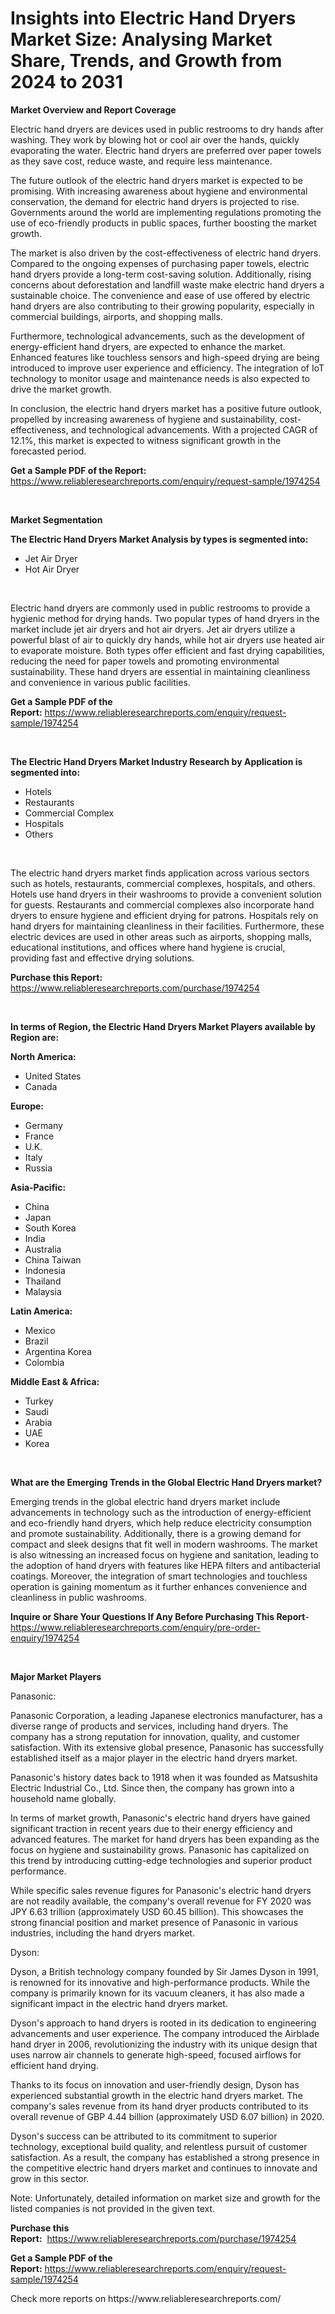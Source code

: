 <p><h1>Insights into Electric Hand Dryers Market Size: Analysing Market Share, Trends, and Growth from 2024 to 2031</h1></p><p><strong>Market Overview and Report Coverage</strong></p>
<p><p>Electric hand dryers are devices used in public restrooms to dry hands after washing. They work by blowing hot or cool air over the hands, quickly evaporating the water. Electric hand dryers are preferred over paper towels as they save cost, reduce waste, and require less maintenance.</p><p>The future outlook of the electric hand dryers market is expected to be promising. With increasing awareness about hygiene and environmental conservation, the demand for electric hand dryers is projected to rise. Governments around the world are implementing regulations promoting the use of eco-friendly products in public spaces, further boosting the market growth.</p><p>The market is also driven by the cost-effectiveness of electric hand dryers. Compared to the ongoing expenses of purchasing paper towels, electric hand dryers provide a long-term cost-saving solution. Additionally, rising concerns about deforestation and landfill waste make electric hand dryers a sustainable choice. The convenience and ease of use offered by electric hand dryers are also contributing to their growing popularity, especially in commercial buildings, airports, and shopping malls.</p><p>Furthermore, technological advancements, such as the development of energy-efficient hand dryers, are expected to enhance the market. Enhanced features like touchless sensors and high-speed drying are being introduced to improve user experience and efficiency. The integration of IoT technology to monitor usage and maintenance needs is also expected to drive the market growth.</p><p>In conclusion, the electric hand dryers market has a positive future outlook, propelled by increasing awareness of hygiene and sustainability, cost-effectiveness, and technological advancements. With a projected CAGR of 12.1%, this market is expected to witness significant growth in the forecasted period.</p></p>
<p><strong>Get a Sample PDF of the Report:</strong> <a href="https://www.reliableresearchreports.com/enquiry/request-sample/1974254">https://www.reliableresearchreports.com/enquiry/request-sample/1974254</a></p>
<p>&nbsp;</p>
<p><strong>Market Segmentation</strong></p>
<p><strong>The Electric Hand Dryers Market Analysis by types is segmented into:</strong></p>
<p><ul><li>Jet Air Dryer</li><li>Hot Air Dryer</li></ul></p>
<p>&nbsp;</p>
<p><p>Electric hand dryers are commonly used in public restrooms to provide a hygienic method for drying hands. Two popular types of hand dryers in the market include jet air dryers and hot air dryers. Jet air dryers utilize a powerful blast of air to quickly dry hands, while hot air dryers use heated air to evaporate moisture. Both types offer efficient and fast drying capabilities, reducing the need for paper towels and promoting environmental sustainability. These hand dryers are essential in maintaining cleanliness and convenience in various public facilities.</p></p>
<p><strong>Get a Sample PDF of the Report:</strong>&nbsp;<a href="https://www.reliableresearchreports.com/enquiry/request-sample/1974254">https://www.reliableresearchreports.com/enquiry/request-sample/1974254</a></p>
<p>&nbsp;</p>
<p><strong>The Electric Hand Dryers Market Industry Research by Application is segmented into:</strong></p>
<p><ul><li>Hotels</li><li>Restaurants</li><li>Commercial Complex</li><li>Hospitals</li><li>Others</li></ul></p>
<p>&nbsp;</p>
<p><p>The electric hand dryers market finds application across various sectors such as hotels, restaurants, commercial complexes, hospitals, and others. Hotels use hand dryers in their washrooms to provide a convenient solution for guests. Restaurants and commercial complexes also incorporate hand dryers to ensure hygiene and efficient drying for patrons. Hospitals rely on hand dryers for maintaining cleanliness in their facilities. Furthermore, these electric devices are used in other areas such as airports, shopping malls, educational institutions, and offices where hand hygiene is crucial, providing fast and effective drying solutions.</p></p>
<p><strong>Purchase this Report:</strong>&nbsp; <a href="https://www.reliableresearchreports.com/purchase/1974254">https://www.reliableresearchreports.com/purchase/1974254</a></p>
<p>&nbsp;</p>
<p><strong>In terms of Region, the Electric Hand Dryers Market Players available by Region are:</strong></p>
<p>
    <p> <strong> North America: </strong>
        <ul>
            <li>United States</li>
            <li>Canada</li>
        </ul>
        </p> 
    <p> <strong> Europe: </strong>
        <ul>
            <li>Germany</li>
            <li>France</li>
            <li>U.K.</li>
            <li>Italy</li>
            <li>Russia</li>
        </ul>
        </p> 
    <p> <strong> Asia-Pacific: </strong>
        <ul>
            <li>China</li>
            <li>Japan</li>
            <li>South Korea</li>
            <li>India</li>
            <li>Australia</li>
            <li>China Taiwan</li>
            <li>Indonesia</li>
            <li>Thailand</li>
            <li>Malaysia</li>
        </ul>
        </p> 
    <p> <strong> Latin America: </strong>
        <ul>
            <li>Mexico</li>
            <li>Brazil</li>
            <li>Argentina Korea</li>
            <li>Colombia</li>
        </ul>
        </p> 
    <p> <strong> Middle East & Africa: </strong>
        <ul>
            <li>Turkey</li>
            <li>Saudi</li>
            <li>Arabia</li>
            <li>UAE</li>
            <li>Korea</li>
        </ul>
    </p>
    </p>
<p>&nbsp;</p>
<p><strong>What are the Emerging Trends in the Global Electric Hand Dryers market?</strong></p>
<p><p>Emerging trends in the global electric hand dryers market include advancements in technology such as the introduction of energy-efficient and eco-friendly hand dryers, which help reduce electricity consumption and promote sustainability. Additionally, there is a growing demand for compact and sleek designs that fit well in modern washrooms. The market is also witnessing an increased focus on hygiene and sanitation, leading to the adoption of hand dryers with features like HEPA filters and antibacterial coatings. Moreover, the integration of smart technologies and touchless operation is gaining momentum as it further enhances convenience and cleanliness in public washrooms.</p></p>
<p><strong>Inquire or Share Your Questions If Any Before Purchasing This Report</strong>- <a href="https://www.reliableresearchreports.com/enquiry/pre-order-enquiry/1974254">https://www.reliableresearchreports.com/enquiry/pre-order-enquiry/1974254</a></p>
<p>&nbsp;</p>
<p><strong>Major Market Players</strong></p>
<p><p>Panasonic:</p><p>Panasonic Corporation, a leading Japanese electronics manufacturer, has a diverse range of products and services, including hand dryers. The company has a strong reputation for innovation, quality, and customer satisfaction. With its extensive global presence, Panasonic has successfully established itself as a major player in the electric hand dryers market.</p><p>Panasonic's history dates back to 1918 when it was founded as Matsushita Electric Industrial Co., Ltd. Since then, the company has grown into a household name globally.</p><p>In terms of market growth, Panasonic's electric hand dryers have gained significant traction in recent years due to their energy efficiency and advanced features. The market for hand dryers has been expanding as the focus on hygiene and sustainability grows. Panasonic has capitalized on this trend by introducing cutting-edge technologies and superior product performance.</p><p>While specific sales revenue figures for Panasonic's electric hand dryers are not readily available, the company's overall revenue for FY 2020 was JPY 6.63 trillion (approximately USD 60.45 billion). This showcases the strong financial position and market presence of Panasonic in various industries, including the hand dryers market.</p><p>Dyson:</p><p>Dyson, a British technology company founded by Sir James Dyson in 1991, is renowned for its innovative and high-performance products. While the company is primarily known for its vacuum cleaners, it has also made a significant impact in the electric hand dryers market.</p><p>Dyson's approach to hand dryers is rooted in its dedication to engineering advancements and user experience. The company introduced the Airblade hand dryer in 2006, revolutionizing the industry with its unique design that uses narrow air channels to generate high-speed, focused airflows for efficient hand drying.</p><p>Thanks to its focus on innovation and user-friendly design, Dyson has experienced substantial growth in the electric hand dryers market. The company's sales revenue from its hand dryer products contributed to its overall revenue of GBP 4.44 billion (approximately USD 6.07 billion) in 2020.</p><p>Dyson's success can be attributed to its commitment to superior technology, exceptional build quality, and relentless pursuit of customer satisfaction. As a result, the company has established a strong presence in the competitive electric hand dryers market and continues to innovate and grow in this sector.</p><p>Note: Unfortunately, detailed information on market size and growth for the listed companies is not provided in the given text.</p></p>
<p><strong>Purchase this Report:</strong>&nbsp;&nbsp;<a href="https://www.reliableresearchreports.com/purchase/1974254">https://www.reliableresearchreports.com/purchase/1974254</a></p>
<p></p>
<p><strong>Get a Sample PDF of the Report:</strong>&nbsp;<a href="https://www.reliableresearchreports.com/enquiry/request-sample/1974254">https://www.reliableresearchreports.com/enquiry/request-sample/1974254</a></p>
<p>Check more reports on https://www.reliableresearchreports.com/</p>